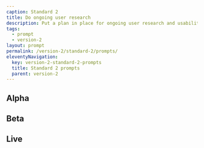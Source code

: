 ```yaml
---
caption: Standard 2
title: Do ongoing user research
description: Put a plan in place for ongoing user research and usability testing to continuously seek feedback from users to improve the service.
tags:
  - prompt
  - version-2
layout: prompt
permalink: /version-2/standard-2/prompts/
eleventyNavigation:
  key: version-2-standard-2-prompts
  title: Standard 2 prompts
  parent: version-2
---
```


## Alpha

## Beta

## Live
